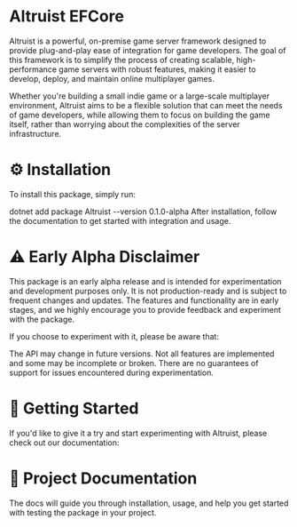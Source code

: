 # Altruist EFCore

Altruist is a powerful, on-premise game server framework designed to provide plug-and-play ease of integration for game developers. The goal of this framework is to simplify the process of creating scalable, high-performance game servers with robust features, making it easier to develop, deploy, and maintain online multiplayer games.

Whether you're building a small indie game or a large-scale multiplayer environment, Altruist aims to be a flexible solution that can meet the needs of game developers, while allowing them to focus on building the game itself, rather than worrying about the complexities of the server infrastructure.

# ⚙️ Installation
To install this package, simply run:

dotnet add package Altruist --version 0.1.0-alpha
After installation, follow the documentation to get started with integration and usage.

# ⚠️ Early Alpha Disclaimer
This package is an early alpha release and is intended for experimentation and development purposes only. It is not production-ready and is subject to frequent changes and updates. The features and functionality are in early stages, and we highly encourage you to provide feedback and experiment with the package.

If you choose to experiment with it, please be aware that:

The API may change in future versions.
Not all features are implemented and some may be incomplete or broken.
There are no guarantees of support for issues encountered during experimentation.
# 🚀 Getting Started
If you'd like to give it a try and start experimenting with Altruist, please check out our documentation:

# 🔗 Project Documentation

The docs will guide you through installation, usage, and help you get started with testing the package in your project.